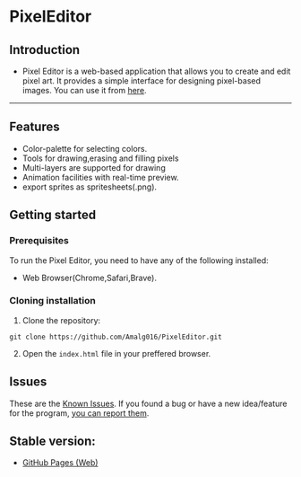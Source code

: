 # PixelEditor

## Introduction

- Pixel Editor is a web-based application that allows you to create and edit pixel art. It provides a simple interface for designing pixel-based images.
You can use it from [here](https://amalg016.github.io/PixelEditor/).
---

## Features 
* Color-palette for selecting colors.
* Tools for drawing,erasing and filling pixels
* Multi-layers are supported for drawing
* Animation facilities with real-time preview.
* export sprites as spritesheets(.png).

## Getting started

### Prerequisites

To run the Pixel Editor, you need to have any of the following installed:
- Web Browser(Chrome,Safari,Brave).

### Cloning installation

1. Clone the repository:

```shell
git clone https://github.com/Amalg016/PixelEditor.git
```

2. Open the `index.html` file in your preffered browser.

## Issues
These are the [Known Issues](https://github.com/Amalg016/PixelEditor/issues).
If you found a bug or have a new idea/feature for the program,
[you can report them](https://github.com/Amalg016/PixelEditor/issues/new).

## Stable version:
- [GitHub Pages (Web)](https://amalg016.github.io/PixelEditor/)
